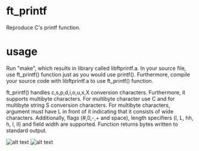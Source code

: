 # ft_printf
Reproduce C's printf function.
# usage
Run "make", which results in library called libftprintf.a. In your source file, use ft_printf() function just as you would use printf().
Furthermore, compile your source code with libftprintf.a to use ft_printf() function.

ft_printf() handles c,s,p,d,i,o,u,x,X conversion characters. Furthermore, it supports multibyte characters. For multibyte character
use C and for multibyte string S conversion characters. For multibyte characters, argument must have L in front of it indicating that it consists of wide characters.
Additionally, flags (#,0,-,+ and space), length specifiers (l, L, hh, h, l, ll) and field width are supported.
Function returns bytes written to standard output.

![alt text](https://i.imgur.com/lyVmuHf.png)
![alt text](https://i.imgur.com/pFlynR9.png)
